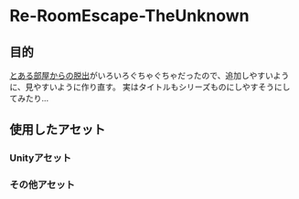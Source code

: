 # Re-RoomEscape-TheUnknown
## 目的
[とある部屋からの脱出](https://github.com/TamuraM/nazotoki)がいろいろぐちゃぐちゃだったので、追加しやすいように、見やすいように作り直す。
実はタイトルもシリーズものにしやすそうにしてみたり…

## 使用したアセット
### Unityアセット

### その他アセット
